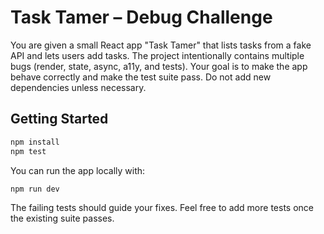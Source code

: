 # Task Tamer – Debug Challenge

You are given a small React app "Task Tamer" that lists tasks from a fake API and lets users add tasks. The project intentionally contains multiple bugs (render, state, async, a11y, and tests). Your goal is to make the app behave correctly and make the test suite pass. Do not add new dependencies unless necessary.

## Getting Started

```bash
npm install
npm test
```

You can run the app locally with:

```bash
npm run dev
```

The failing tests should guide your fixes. Feel free to add more tests once the existing suite passes.
